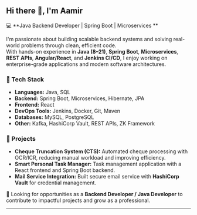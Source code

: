 ## Hi there 👋, I'm Aamir

💻 **Java Backend Developer | Spring Boot | Microservices **

I'm passionate about building scalable backend systems and solving real-world problems through clean, efficient code.  
With hands-on experience in **Java (8–21)**, **Spring Boot**, **Microservices**, **REST APIs**, **Angular/React**, and **Jenkins CI/CD**, I enjoy working on enterprise-grade applications and modern software architectures.  

### 🔹 Tech Stack
- **Languages:** Java, SQL
- **Backend:** Spring Boot, Microservices, Hibernate, JPA  
- **Frontend:** React  
- **DevOps Tools:** Jenkins, Docker, Git, Maven  
- **Databases:** MySQL, PostgreSQL  
- **Other:** Kafka, HashiCorp Vault, REST APIs, ZK Framework  

### 🔹 Projects
- **Cheque Truncation System (CTS):** Automated cheque processing with OCR/ICR, reducing manual workload and improving efficiency.  
- **Smart Personal Task Manager:** Task management application with a React frontend and Spring Boot backend.  
- **Mail Service Integration:** Built secure email service with **HashiCorp Vault** for credential management.  


📌 Looking for opportunities as a **Backend Developer / Java Developer** to contribute to impactful projects and grow as a professional.  

---
